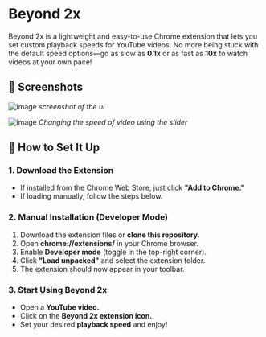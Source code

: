 # Beyond 2x

Beyond 2x is a lightweight and easy-to-use Chrome extension that lets you set custom playback speeds for YouTube videos. No more being stuck with the default speed options—go as slow as **0.1x** or as fast as **10x** to watch videos at your own pace!

## 📸 Screenshots
![image](https://github.com/user-attachments/assets/5def1d52-022a-4d2d-a29b-5958be075bf1)
*screenshot of the ui*

![image](https://github.com/user-attachments/assets/2e92db66-07fd-412d-92f2-da5a5c355e18)
*Changing the speed of video using the slider*

## 🔧 How to Set It Up

### **1. Download the Extension**
- If installed from the Chrome Web Store, just click **"Add to Chrome."**  
- If loading manually, follow the steps below.

### **2. Manual Installation (Developer Mode)**
1. Download the extension files or **clone this repository.**  
2. Open **chrome://extensions/** in your Chrome browser.  
3. Enable **Developer mode** (toggle in the top-right corner).  
4. Click **"Load unpacked"** and select the extension folder.  
5. The extension should now appear in your toolbar.  

### **3. Start Using Beyond 2x**
- Open a **YouTube video.**  
- Click on the **Beyond 2x extension icon.**  
- Set your desired **playback speed** and enjoy!
